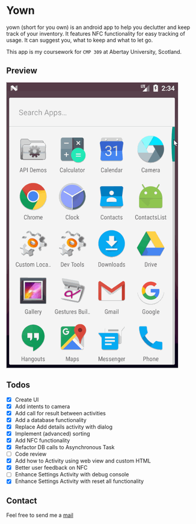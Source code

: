 # Yown
yown (short for you own) is an android app to help you declutter and keep track of your inventory. It features NFC functionality for easy tracking of usage. It can suggest you, what to keep and what to let go.

This app is my coursework for ```CMP 309``` at Abertay University, Scotland.
## Preview
![Gif showing current screens](./img/app.gif)
## Todos
- [x] Create UI
- [x] Add intents to camera
- [x] Add call for result between activities
- [x] Add a database functionality
- [x] Replace Add details activity with dialog
- [x] Implement (advanced) sorting
- [x] Add NFC functionality
- [x] Refactor DB calls to Asynchronous Task
- [ ] Code review
- [x] Add how to Activity using web view and custom HTML
- [x] Better user feedback on NFC
- [ ] Enhance Settings Activity with debug console
- [x] Enhance Settings Activity with reset all functionality
## Contact
Feel free to send me a  [mail](mailto:1705042@abertay.ac.uk)
